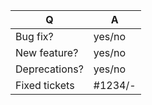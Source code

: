 | Q             | A
| ------------- | ---
| Bug fix?      | yes/no
| New feature?  | yes/no
| Deprecations? | yes/no
| Fixed tickets | #1234/-
